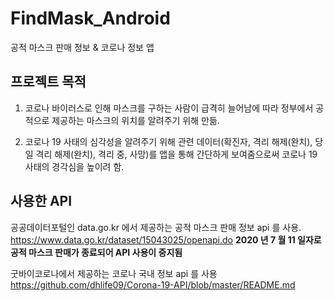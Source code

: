 # FindMask_Android
공적 마스크 판매 정보 & 코로나 정보 앱

## 프로젝트 목적
1. 코로나 바이러스로 인해 마스크를 구하는 사람이 급격히 늘어남에 따라 정부에서 공적으로 제공하는
마스크의 위치를 알려주기 위해 만듦.

2. 코로나 19 사태의 심각성을 알려주기 위해 관련 데이터(확진자, 격리 해제(완치), 당일 격리
해제(완치), 격리 중, 사망)를 앱을 통해 간단하게 보여줌으로써 코로나 19 사태의 경각심을 높이려 함.  

## 사용한 API
공공데이터포털인 data.go.kr 에서 제공하는 공적 마스크 판매 정보 api 를 사용.
https://www.data.go.kr/dataset/15043025/openapi.do
**2020 년 7 월 11 일자로 공적 마스크 판매가 종료되어 API 사용이 중지됨**

굿바이코로나에서 제공하는 코로나 국내 정보 api 를 사용
https://github.com/dhlife09/Corona-19-API/blob/master/README.md

